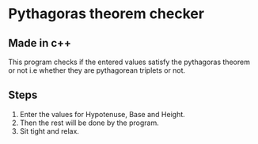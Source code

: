 # Pythagoras theorem checker

## Made in c++

This program checks if the entered values satisfy the pythagoras theorem or not i.e whether they are pythagorean triplets or not.


## Steps

1. Enter the values for Hypotenuse, Base and Height.
2. Then the rest will be done by the program.
3. Sit tight and relax.

